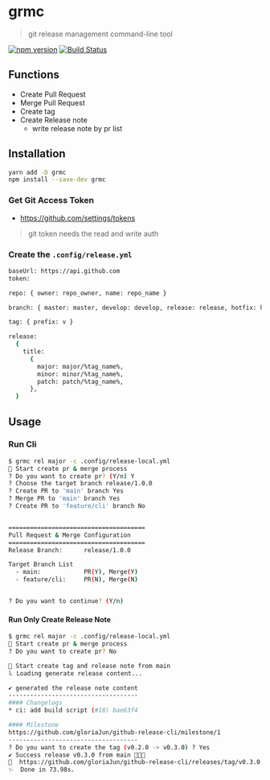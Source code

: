 # grmc

> git release management command-line tool

[![npm version](https://badge.fury.io/js/grmc.svg)](https://badge.fury.io/js/grmc)
[![Build Status](https://travis-ci.com/gloriaJun/github-release-cli.svg?branch=main)](https://travis-ci.com/gloriaJun/github-release-cli)

## Functions

- Create Pull Request
- Merge Pull Request
- Create tag
- Create Release note
  - write release note by pr list

## Installation

```bash
yarn add -D grmc
npm install --save-dev grmc
```

### Get Git Access Token

- https://github.com/settings/tokens

> git token needs the read and write auth

### Create the `.config/release.yml`

```bash
baseUrl: https://api.github.com
token:

repo: { owner: repo_owner, name: repo_name }

branch: { master: master, develop: develop, release: release, hotfix: hotfix }

tag: { prefix: v }

release:
  {
    title:
      {
        major: major/%tag_name%,
        minor: minor/%tag_name%,
        patch: patch/%tag_name%,
      },
  }
```

## Usage

### Run Cli

```bash
$ grmc rel major -c .config/release-local.yml
🚀 Start create pr & merge process
? Do you want to create pr? (Y/n) Y
? Choose the target branch release/1.0.0
? Create PR to 'main' branch Yes
? Merge PR to 'main' branch Yes
? Create PR to 'feature/cli' branch No


======================================
Pull Request & Merge Configuration
======================================
Release Branch:      release/1.0.0

Target Branch List
  - main:            PR(Y), Merge(Y)
  - feature/cli:     PR(N), Merge(N)


? Do you want to continue? (Y/n)
```

#### Run Only Create Release Note

```bash
$ grmc rel major -c .config/release-local.yml
🚀 Start create pr & merge process
? Do you want to create pr? No

🚀 Start create tag and release note from main
⠧ Loading generate release content...

✔ generated the release note content
------------------------------------
#### Changelogs
* ci: add build script (#18) bae63f4

#### Milestone
https://github.com/gloriaJun/github-release-cli/milestone/1
------------------------------------
? Do you want to create the tag (v0.2.0 -> v0.3.0) ? Yes
✔ Success release v0.3.0 from main 🎉🎉🎉
🔗  https://github.com/gloriaJun/github-release-cli/releases/tag/v0.3.0
✨  Done in 73.98s.
```
